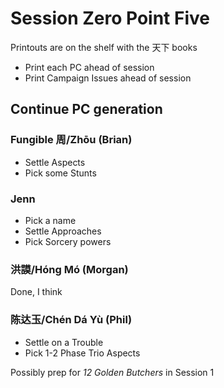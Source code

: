 # Session Zero Point Five

Printouts are on the shelf with the 天下 books
- Print each PC ahead of session
- Print Campaign Issues ahead of session

## Continue PC generation

### Fungible 周/Zhōu (Brian)
- Settle Aspects
- Pick some Stunts

### Jenn
- Pick a name
- Settle Approaches
- Pick Sorcery powers

### 洪謨/Hóng Mó (Morgan)
Done, I think

### 陈达玉/Chén Dá Yù (Phil)
- Settle on a Trouble
- Pick 1-2 Phase Trio Aspects

Possibly prep for _12 Golden Butchers_ in Session 1
